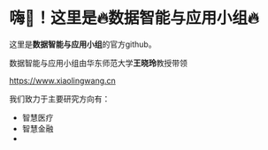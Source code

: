 # 嗨👋！这里是🔥数据智能与应用小组🔥

这里是**数据智能与应用小组**的官方github。

数据智能与应用小组由华东师范大学**王晓玲**教授带领

https://www.xiaolingwang.cn

我们致力于主要研究方向有：

- 智慧医疗
- 智慧金融
- 


<!--
**csxlwang/csxlwang** is a ✨ _special_ ✨ repository because its `README.md` (this file) appears on your GitHub profile.

Here are some ideas to get you started:

- 🔭 I’m currently working on ...
- 🌱 I’m currently learning ...
- 👯 I’m looking to collaborate on ...
- 🤔 I’m looking for help with ...
- 💬 Ask me about ...
- 📫 How to reach me: ...
- 😄 Pronouns: ...
- ⚡ Fun fact: ...
-->
